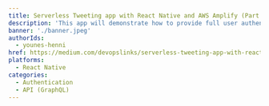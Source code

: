 ```yaml
---
title: Serverless Tweeting app with React Native and AWS Amplify (Part 1)
description: 'This app will demonstrate how to provide full user authentication workflow and perform CRUD operations from our front-end to our cloud back-end using the Amplify services: auth and api.'
banner: './banner.jpeg'
authorIds:
  - younes-henni
href: https://medium.com/devopslinks/serverless-tweeting-app-with-react-native-and-aws-amplify-598a88563724
platforms:
  - React Native
categories:
  - Authentication
  - API (GraphQL)
---
```

